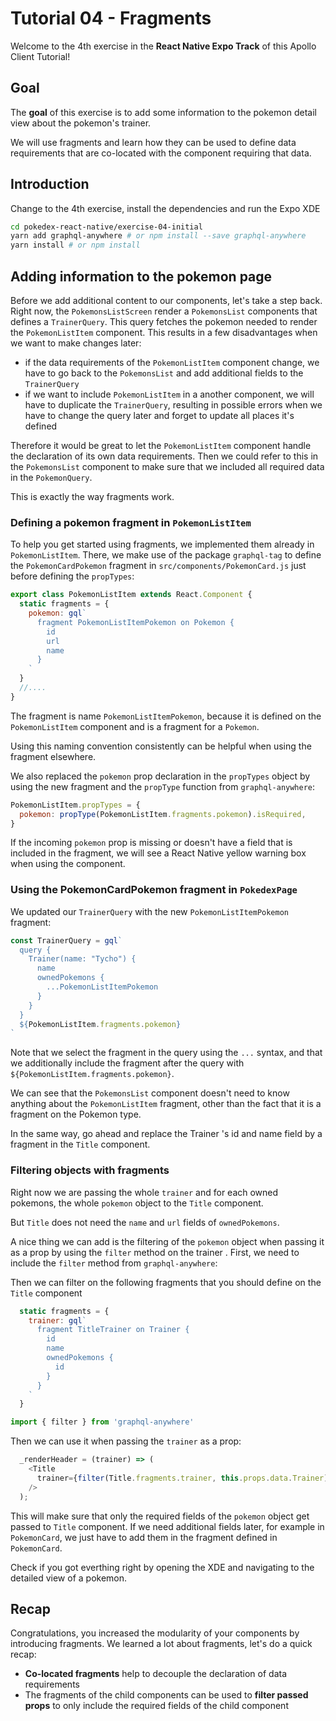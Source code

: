 # Tutorial 04 - Fragments

Welcome to the 4th exercise in the **React Native Expo Track** of this Apollo Client Tutorial!

## Goal

The **goal** of this exercise is to add some information to the pokemon detail view about the pokemon's trainer.

We will use fragments and learn how they can be used to define data requirements that are co-located with the component requiring that data.

## Introduction

Change to the 4th exercise, install the dependencies and run the Expo XDE

```sh
cd pokedex-react-native/exercise-04-initial
yarn add graphql-anywhere # or npm install --save graphql-anywhere
yarn install # or npm install
```

## Adding information to the pokemon page

Before we add additional content to our components, let's take a step back.
Right now, the `PokemonsListScreen` render a `PokemonsList` components that defines a `TrainerQuery`.
This query fetches the pokemon needed to render the `PokemonListItem` component.
This results in a few disadvantages when we want to make changes later:

* if the data requirements of the `PokemonListItem` component change, we have to go back to the `PokemonsList` and
add additional fields to the `TrainerQuery`
* if we want to include `PokemonListItem` in a another component, we will have to duplicate the `TrainerQuery`,
resulting in possible errors when we have to change the query later and forget to update all places it's defined

Therefore it would be great to let the `PokemonListItem` component handle the declaration of its own data requirements.
Then we could refer to this in the `PokemonsList` component to make sure that we included all required data in the
`PokemonQuery`.

This is exactly the way fragments work.

### Defining a pokemon fragment in `PokemonListItem`

To help you get started using fragments, we implemented them already in `PokemonListItem`.
There, we make use of the package `graphql-tag` to define the `PokemonCardPokemon`
fragment in `src/components/PokemonCard.js` just before defining the `propTypes`:

```js
export class PokemonListItem extends React.Component {
  static fragments = {
    pokemon: gql`
      fragment PokemonListItemPokemon on Pokemon {
        id
        url
        name
      }
    `
  }
  //....
}
```

The fragment is name `PokemonListItemPokemon`, because it is defined on the `PokemonListItem` component and is a
fragment for a `Pokemon`.

Using this naming convention consistently can be helpful when using the fragment elsewhere.

We also replaced the `pokemon` prop declaration in the `propTypes` object by using the new fragment and
the `propType` function from `graphql-anywhere`:

```js
PokemonListItem.propTypes = {
  pokemon: propType(PokemonListItem.fragments.pokemon).isRequired,
}
```

If the incoming `pokemon` prop is missing or doesn't have a field that is included in the fragment,
we will see a React Native yellow warning box when using the component.

### Using the PokemonCardPokemon fragment in `PokedexPage`

We updated our `TrainerQuery` with the new `PokemonListItemPokemon` fragment:

```js
const TrainerQuery = gql`
  query {
    Trainer(name: "Tycho") {
      name
      ownedPokemons {
        ...PokemonListItemPokemon
      }
    }
  }
  ${PokemonListItem.fragments.pokemon}
`
```

Note that we select the fragment in the query using the `...` syntax, and that we additionally include the fragment
after the query with `${PokemonListItem.fragments.pokemon}`.

We can see that the `PokemonsList` component doesn't need to know anything about the `PokemonListItem` fragment,
other than the fact that it is a fragment on the Pokemon type.

In the same way, go ahead and replace the Trainer 's id and name field by a fragment in the `Title` component.

### Filtering objects with fragments

Right now we are passing the whole `trainer` and for each owned pokemons, the whole `pokemon` object to the `Title` component.

But `Title` does not need the `name` and `url` fields of `ownedPokemons`.

A nice thing we can add is the filtering of the `pokemon` object when passing it as a prop by using the `filter`
method on the trainer . First, we need to include the `filter` method from `graphql-anywhere`:

Then we can filter on the following fragments that you should define on the `Title` component

```js
  static fragments = {
    trainer: gql`
      fragment TitleTrainer on Trainer {
        id
        name
        ownedPokemons {
          id
        }
      }
    `
  }
```

```js
import { filter } from 'graphql-anywhere'
```

Then we can use it when passing the `trainer` as a prop:

```js
  _renderHeader = (trainer) => (
    <Title
      trainer={filter(Title.fragments.trainer, this.props.data.Trainer)}
    />
  );
```

This will make sure that only the required fields of the `pokemon` object get passed to `Title` component.
If we need additional fields later, for example in `PokemonCard`, we just have to add them in the fragment defined
in `PokemonCard`.

Check if you got everthing right by opening the XDE and navigating to the detailed view of a pokemon.

## Recap

Congratulations, you increased the modularity of your components by introducing fragments.
We learned a lot about fragments, let's do a quick recap:

* **Co-located fragments** help to decouple the declaration of data requirements
* The fragments of the child components can be used to **filter passed props** to only include the required
fields of the child component
